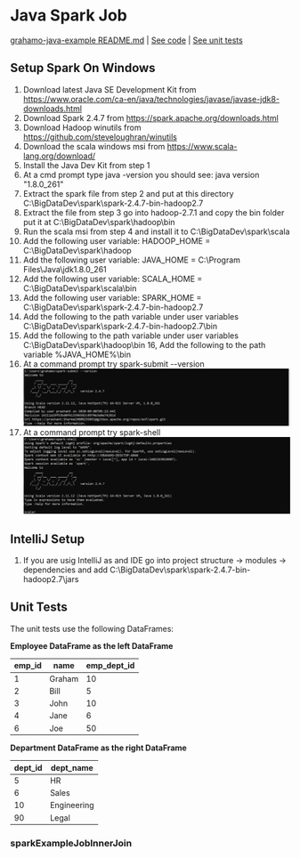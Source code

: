 # Java Spark Job
[grahamo-java-example README.md](../README.md) | [See code](../src/main/java/org/grahamoneil/java/example/SparkExampleJob.java) | [See unit tests](../src/test/java/org/grahamoneil/java/example/SparkExampleJobTest.java)
## Setup Spark On Windows
1. Download latest Java SE Development Kit from https://www.oracle.com/ca-en/java/technologies/javase/javase-jdk8-downloads.html
2. Download Spark 2.4.7 from https://spark.apache.org/downloads.html
3. Download Hadoop winutils from https://github.com/steveloughran/winutils
4. Download the scala windows msi from https://www.scala-lang.org/download/
5. Install the Java Dev Kit from step 1
6. At a cmd prompt type java -version you should see: java version "1.8.0_261"
7. Extract the spark file from step 2 and put at this directory C:\BigDataDev\spark\spark-2.4.7-bin-hadoop2.7
8. Extract the file from step 3 go into hadoop-2.7.1 and copy the bin folder put it at C:\BigDataDev\spark\hadoop\bin
9. Run the scala msi from step 4 and install it to C:\BigDataDev\spark\scala
10. Add the following user variable: HADOOP_HOME = C:\BigDataDev\spark\hadoop
11. Add the following user variable: JAVA_HOME = C:\Program Files\Java\jdk1.8.0_261
12. Add the following user variable: SCALA_HOME = C:\BigDataDev\spark\scala\bin
13. Add the following user variable: SPARK_HOME = C:\BigDataDev\spark\spark-2.4.7-bin-hadoop2.7
14. Add the following to the path variable under user variables C:\BigDataDev\spark\spark-2.4.7-bin-hadoop2.7\bin
15. Add the following to the path variable under user variables C:\BigDataDev\spark\hadoop\bin
16, Add the following to the path variable %JAVA_HOME%\bin
17. At a command prompt try spark-submit --version
![spark-version](spark-version.PNG)
18. At a command prompt try spark-shell
![spark-shell](spark-shell.PNG)

## IntelliJ Setup
1. If you are usig IntelliJ as and IDE go into project structure -> modules -> dependencies and add C:\BigDataDev\spark\spark-2.4.7-bin-hadoop2.7\jars

## Unit Tests
The unit tests use the following DataFrames:

**Employee DataFrame as the left DataFrame**

emp_id | name | emp_dept_id
------ | ---- | -----------
1 | Graham | 10
2 | Bill | 5
3 | John | 10
4 | Jane | 6
6 | Joe | 50

**Department DataFrame as the right DataFrame**

dept_id | dept_name
------ | ----
5 | HR
6 | Sales
10 | Engineering
90 | Legal

### sparkExampleJobInnerJoin

